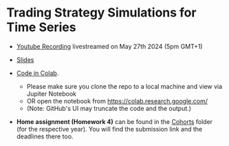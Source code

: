 # Trading Strategy Simulations for Time Series

- [Youtube Recording](https://www.youtube.com/watch?v=VV-cZM_M4EE) livestreamed on May 27th 2024 (5pm GMT+1)

- [Slides](https://docs.google.com/presentation/d/e/2PACX-1vSJtVViCdY5M14-a4sxEWxvwNnpIgdrlhvAIhsT1csBXlOA2PaiFIPGIIehfOpru7Ev8T_S3JHC_9mT/pub?start=false&loop=false&delayms=3000&slide=id.p)  

- [Code in Colab](https://github.com/DataTalksClub/stock-markets-analytics-zoomcamp/blob/main/04-trading-strategy-and-simulation/Module_04_Colab_Trading_Simulations.ipynb). 
  * Please make sure you clone the repo to a local machine and view via Jupiter Notebook 
  * OR open the notebook from https://colab.research.google.com/ 
  * (Note: GitHub's UI may truncate the code and the output.) 

- **Home assignment (Homework 4)** can be found in the [Cohorts](../cohorts/) folder (for the respective year). You will find the submission link and the deadlines there too.